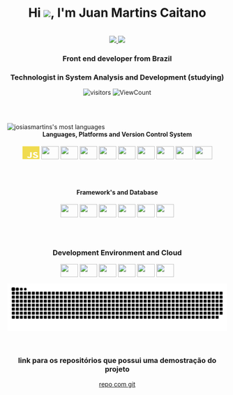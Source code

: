 <h1 align="center">Hi <img src="https://raw.githubusercontent.com/iampavangandhi/iampavangandhi/master/gifs/Hi.gif" width="30px">, I'm Juan Martins Caitano</h1>
 <p align="center"><br/>

  <a href="https://www.linkedin.com/in/juan-martins-caitano-32288921a/">
    <img src="https://img.shields.io/badge/-LinkedIn-blue?style=flat&logo=Linkedin&logoColor=white">
  </a>

  <a href="mailto:juanmartinscaitano@gmail.com">
    <img src="https://img.shields.io/badge/-Gmail-c14438?style=flat&logo=Gmail&logoColor=white">
  </a>

</p>

<h3 align="center">Front end developer from Brazil</h3>
<h3 align="center">Technologist in System Analysis and Development (studying)
</h3>


<p align="center">
  <img alt="visitors" src="https://visitor-badge.glitch.me/badge?page_id=josiasmartins.josiasmartins&left_color=grey&right_color=blue" />
  <img alt="ViewCount" src="https://views.whatilearened.today/views/github/josiasmartins/josiasmartins.svg" />
</p>

<br/><br/>

  <p>
<!-- <img width="530em"  src="https://github-readme-stats.vercel.app/api?username=josiasmartins&show_icons=true&theme=vision-friendly-dark" alt="Josias Martins's stats"/> -->
<img width="530em" align="left" src="https://github-readme-stats.vercel.app/api/top-langs/?username=josiasmartins&layout=compact&langs_count=7&theme=vision-friendly-dark" alt="josiasmartins's most languages"/>
</p>
  
  <h4 align="center">Languages, Platforms and Version Control System</h4>
  <p align="center">
    <img align="center" height="30" width="40" src="https://raw.githubusercontent.com/devicons/devicon/master/icons/javascript/javascript-plain.svg">
    <img align="center" height="30" width="40" src="https://cdn.jsdelivr.net/gh/devicons/devicon/icons/typescript/typescript-original.svg" />
    <img align="center" height="30" width="40" src="https://cdn.jsdelivr.net/gh/devicons/devicon/icons/html5/html5-original.svg" />
    <img align="center" height="30" width="40" src="https://cdn.jsdelivr.net/gh/devicons/devicon/icons/css3/css3-original.svg" />
    <img align="center" height="30" width="40" src="https://cdn.jsdelivr.net/gh/devicons/devicon/icons/java/java-plain.svg" />
    <img align="center" height="30" width="40" src="https://cdn.jsdelivr.net/gh/devicons/devicon/icons/nodejs/nodejs-original.svg" />
    <img align="center" height="30" width="40" src="https://cdn.jsdelivr.net/gh/devicons/devicon/icons/android/android-plain.svg" />
    <img align="center" height="30" width="40" src="https://cdn.jsdelivr.net/gh/devicons/devicon/icons/git/git-original.svg" />
    <img align="center" height="30" width="40" src="https://cdn.jsdelivr.net/gh/devicons/devicon/icons/bash/bash-original.svg" />
    <img align="center" height="30" width="40" src="https://cdn.jsdelivr.net/gh/devicons/devicon/icons/dart/dart-original.svg" />
  </p>
  
  <br/>
  <br/>
  
  <h4 align="center">Framework's and Database</h4>
  <p align="center">
    <img align="center" height="30" width="40" src="https://cdn.jsdelivr.net/gh/devicons/devicon/icons/angularjs/angularjs-original.svg">
    <img align="center" height="30" width="40" src="https://cdn.jsdelivr.net/gh/devicons/devicon/icons/jasmine/jasmine-plain.svg" />
    <img align="center" height="30" width="40" src="https://cdn.jsdelivr.net/gh/devicons/devicon/icons/karma/karma-original.svg" />
    <img align="center" height="30" width="40" src="https://cdn.jsdelivr.net/gh/devicons/devicon/icons/mongodb/mongodb-original.svg" />
    <img align="center" height="30" width="40" src="https://cdn.jsdelivr.net/gh/devicons/devicon/icons/spring/spring-original.svg" />
    <img align="center" height="30" width="40" src="https://cdn.jsdelivr.net/gh/devicons/devicon/icons/flutter/flutter-original.svg" />
  </p>

<br><br>


<h3 align="center">Development Environment and Cloud</h3>
<p align="center">
    <img align="center" height="30" width="40" src="https://cdn.jsdelivr.net/gh/devicons/devicon/icons/vscode/vscode-original.svg">
    <img align="center" height="30" width="40" src="https://cdn.jsdelivr.net/gh/devicons/devicon/icons/intellij/intellij-original.svg" />
    <img align="center" height="30" width="40" src="https://cdn.jsdelivr.net/gh/devicons/devicon/icons/androidstudio/androidstudio-original.svg" />
    <img align="center" height="30" width="40" src="https://cdn.jsdelivr.net/gh/devicons/devicon/icons/azure/azure-original.svg" />
    <img align="center" height="30" width="40" src="https://cdn.jsdelivr.net/gh/devicons/devicon/icons/amazonwebservices/amazonwebservices-original.svg" />
    <img align="center" height="30" width="40" src="https://cdn.jsdelivr.net/gh/devicons/devicon/icons/googlecloud/googlecloud-original.svg" />
  </p>
  
   ![Snake animation](https://github.com/josiasmartins/josiasmartins/blob/output/github-contribution-grid-snake.svg)

   <br>
   <h3 align="center">link para os repositórios que possui uma demostração do projeto</h3>
   <div align="center">
     <a href="https://github.com/stars/josiasmartins/lists/my-stack">repo com git</a>
  </div>
   
